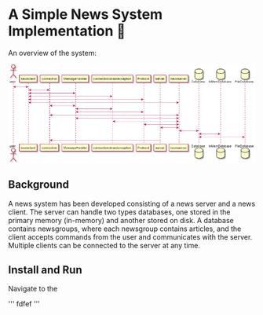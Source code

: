 # A Simple News System Implementation :newspaper:
An overview of the system:

![overview](./src/csuml.png)

## Background
A news system has been developed consisting of a news server and a news client. The server can handle two types databases, one stored in the primary memory (in-memory) and another stored on disk. A database contains newsgroups, where each newsgroup contains articles, and the client accepts commands from the user and communicates with the server. Multiple clients can be connected to the server at any time.

## Install and Run 
Navigate to the 

'''
fdfef
'''

